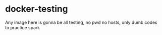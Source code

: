 # docker-testing
Any image here is gonna be all testing, no pwd no hosts, only dumb codes to practice spark
